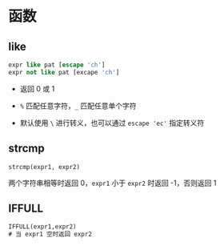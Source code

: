 # 函数

## like

```sql
expr like pat [escape 'ch']
expr not like pat [excape 'ch']
```

- 返回 0 或 1

- `%` 匹配任意字符，`_` 匹配任意单个字符

- 默认使用 `\` 进行转义，也可以通过 `escape 'ec'` 指定转义符

## strcmp

```
strcmp(expr1, expr2)
```

两个字符串相等时返回 0，`expr1` 小于 `expr2` 时返回 -1，否则返回 1

## IFFULL

```sql
IFFULL(expr1,expr2)
# 当 expr1 空时返回 expr2
```

